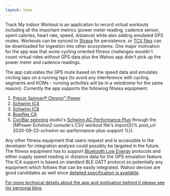 ```yaml
---
layout: home
---
```

Track My Indoor Workout is an application to record virtual workouts including all the important metrics (power meter reading, cadence sensor, spent calories, heart rate, speed, distance) while also adding emulated GPS routes. Workouts can be synced to [Strava](https://www.strava.com/) for persistence, or [TCX files](https://en.wikipedia.org/wiki/Training_Center_XML) can be downloaded for ingestion into other ecosystems. One major motivation for the app was that some cycling oriented fitness challenges wouldn't count virtual rides without GPS data plus the Wahoo app didn't pick up the power meter and cadence readings.

The app calculates the GPS route based on the speed data and emulates circling laps on a running laps (to avoid any interference with cycling segments and KOMs - running activities will be in a velodrome for the same reason). Currently the app supports the following fitness equipment:

1. [Precor Spinner® Chrono™ Power](https://www.precor.com/en-us/commercial/cardio/indoor-cycling/spinner-chrono-power)
1. [Schwinn IC4](https://www.schwinnfitness.com/ic4/100873.html)
1. [Schwinn IC8](https://global.schwinnfitness.com/en/ic8/100893.html)
1. [Bowflex C6](https://www.bowflex.com/bikes/c6/100894.html)
1. [CyclBar spinning](https://www.cyclebar.com/) studio's [Schwinn AC Performance Plus](https://www.amazon.com/AC-Performance-Plus-Indoor-Cycle/dp/B002KV942W) through the [MPower Echelon2 console's CSV workout file's import]({% post_url 2020-09-23-schwinn-ac-performance-plus-support %}).

Any other fitness equipment that users request and is accessible to the developer for integration analysis could possibly be targeted in the future. The fitness equipment has to support [Bluetooth Low Energy](https://en.wikipedia.org/wiki/Bluetooth_Low_Energy) protocols and either supply speed reading or distance data for the GPS emulation feature. The IC4 support is based on standard BLE GATT protocol so potentially any equipment which follows that can be easily integrated. Wahoo devices are good candidates as well since [detailed specification is available](https://pdftoword-converter.online/amp/converted/f081c419/wahoo-fitness-equipment-profile/kh3srp96arydxyn0kvv0yzu7rdvvqqhigou38rxhpdf.pdf).

[For more technical details about the app and motivation behind it please see my personal blog](https://csaba.page/blog/track-my-indoor-exercise.html).

